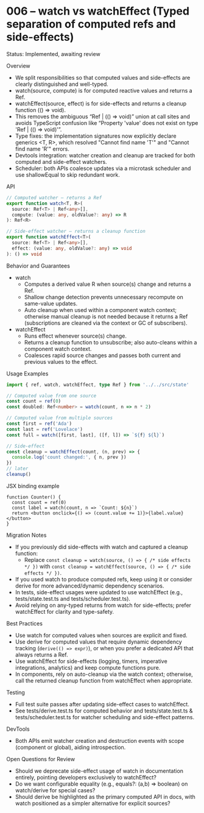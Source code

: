 # 006 – watch vs watchEffect (Typed separation of computed refs and side-effects)

Status: Implemented, awaiting review

Overview
- We split responsibilities so that computed values and side-effects are clearly distinguished and well-typed.
- watch(source, compute) is for computed reactive values and returns a Ref<R>.
- watchEffect(source, effect) is for side-effects and returns a cleanup function (() => void).
- This removes the ambiguous “Ref<R> | (() => void)” union at call sites and avoids TypeScript confusion like “Property 'value' does not exist on type 'Ref<any> | (() => void)'”.
- Type fixes: the implementation signatures now explicitly declare generics <T, R>, which resolved "Cannot find name 'T'" and "Cannot find name 'R'" errors.
- Devtools integration: watcher creation and cleanup are tracked for both computed and side-effect watchers.
- Scheduler: both APIs coalesce updates via a microtask scheduler and use shallowEqual to skip redundant work.

API
```ts
// Computed watcher – returns a Ref
export function watch<T, R>(
  source: Ref<T> | Ref<any>[],
  compute: (value: any, oldValue?: any) => R
): Ref<R>

// Side-effect watcher – returns a cleanup function
export function watchEffect<T>(
  source: Ref<T> | Ref<any>[],
  effect: (value: any, oldValue?: any) => void
): () => void
```

Behavior and Guarantees
- watch
  - Computes a derived value R when source(s) change and returns a Ref<R>.
  - Shallow change detection prevents unnecessary recompute on same-value updates.
  - Auto cleanup when used within a component watch context; otherwise manual cleanup is not needed because it returns a Ref (subscriptions are cleaned via the context or GC of subscribers).
- watchEffect
  - Runs effect whenever source(s) change.
  - Returns a cleanup function to unsubscribe; also auto-cleans within a component watch context.
  - Coalesces rapid source changes and passes both current and previous values to the effect.

Usage Examples
```ts
import { ref, watch, watchEffect, type Ref } from '../../src/state'

// Computed value from one source
const count = ref(0)
const doubled: Ref<number> = watch(count, n => n * 2)

// Computed value from multiple sources
const first = ref('Ada')
const last = ref('Lovelace')
const full = watch([first, last], ([f, l]) => `${f} ${l}`)

// Side-effect
const cleanup = watchEffect(count, (n, prev) => {
  console.log('count changed:', { n, prev })
})
// later
cleanup()
```

JSX binding example
```tsx
function Counter() {
  const count = ref(0)
  const label = watch(count, n => `Count: ${n}`)
  return <button onclick={() => (count.value += 1)}>{label.value}</button>
}
```

Migration Notes
- If you previously did side-effects with watch and captured a cleanup function:
  - Replace `const cleanup = watch(source, () => { /* side effects */ })` with `const cleanup = watchEffect(source, () => { /* side effects */ })`.
- If you used watch to produce computed refs, keep using it or consider derive for more advanced/dynamic dependency scenarios.
- In tests, side-effect usages were updated to use watchEffect (e.g., tests/state.test.ts and tests/scheduler.test.ts).
- Avoid relying on any-typed returns from watch for side-effects; prefer watchEffect for clarity and type-safety.

Best Practices
- Use watch for computed values when sources are explicit and fixed.
- Use derive for computed values that require dynamic dependency tracking (`derive(() => expr)`), or when you prefer a dedicated API that always returns a Ref.
- Use watchEffect for side-effects (logging, timers, imperative integrations, analytics) and keep compute functions pure.
- In components, rely on auto-cleanup via the watch context; otherwise, call the returned cleanup function from watchEffect when appropriate.

Testing
- Full test suite passes after updating side-effect cases to watchEffect.
- See tests/derive.test.ts for computed behavior and tests/state.test.ts & tests/scheduler.test.ts for watcher scheduling and side-effect patterns.

DevTools
- Both APIs emit watcher creation and destruction events with scope (component or global), aiding introspection.

Open Questions for Review
- Should we deprecate side-effect usage of watch in documentation entirely, pointing developers exclusively to watchEffect?
- Do we want configurable equality (e.g., equals?: (a,b) => boolean) on watch/derive for special cases?
- Should derive be highlighted as the primary computed API in docs, with watch positioned as a simpler alternative for explicit sources?